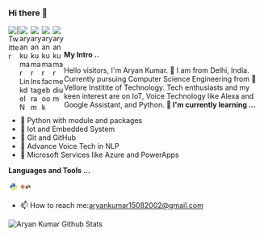 ### Hi there 👋

<!--
**aryankr1508/aryankr1508** is a ✨ _special_ ✨ repository because its `README.md` (this file) appears on your GitHub profile.

Here are some ideas to get you started:

- 🔭 I’m currently working on ...
- 🌱 I’m currently learning ...
- 👯 I’m looking to collaborate on ...
- 🤔 I’m looking for help with ...
- 💬 Ask me about ...
- 📫 How to reach me: ...
- 😄 Pronouns: ...
- ⚡ Fun fact: ...
-->

<a href="https://twitter.com/aryankr1508">
<img align="left" alt=" | Twitter" width="22px" src="https://cdn.jsdelivr.net/npm/simple-icons@v3/icons/twitter.svg" />
</a>
<a href="https://www.linkedin.com/in//aryankr1508/">
<img align="left" alt="aryan kumar LinkdeIN" width="22px" src="https://cdn.jsdelivr.net/npm/simple-icons@v3/icons/linkedin.svg" />
</a>
<a href="https://www.instagram.com/aryankr1508/">
<img align="left" alt="aryan kumar Instagram" width="22px" src="https://cdn.jsdelivr.net/npm/simple-icons@v3/icons/instagram.svg" />
</a>
<a href="https://www.facebook.com//aryankr1508">
<img align="left" alt="aryan kumar facebook" width="22px" src="https://cdn.jsdelivr.net/npm/simple-icons@v3/icons/facebook.svg" />
</a>

<a href="https://medium.com/@/aryankr1508">
<img align="left" alt="aryan kumar medium" width="22px" src="https://cdn.jsdelivr.net/npm/simple-icons@v3/icons/medium.svg" />
</a>

<br >
<br />

**My Intro ..**

Hello visitors, I'm Aryan Kumar. 🚀 I am from Delhi, India. Currently pursuing Computer Science Engineering from 🏫Vellore Institite of Technology. Tech enthusiasts and my keen interest are on IoT, Voice Technology like Alexa and Google Assistant, and Python.
**🌱 I'm currently learning ...**
- 🎇 Python with module and packages
- 🎇 Iot and Embedded System
- 🎇 Git and GitHub
- 🎇 Advance Voice Tech in NLP
- 🎇 Microsoft Services like Azure and PowerApps

**Languages and Tools ...**

<code><img height="20" src="https://raw.githubusercontent.com/github/explore/80688e429a7d4ef2fca1e82350fe8e3517d3494d/topics/python/python.png"></code>
<code><img height="20" src="https://raw.githubusercontent.com/github/explore/80688e429a7d4ef2fca1e82350fe8e3517d3494d/topics/git/git.png"></code>

- 📫 How to reach me:aryankumar15082002@gmail.com

![Aryan Kumar Github Stats](https://github-readme-stats.vercel.app/api?username=aryankr1508&show_icons=true_color=fff&icon_color=79ff97&text_color=9f9f9f&bg_color=151515)
